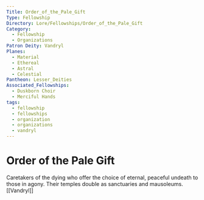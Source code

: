 ```yaml
---
Title: Order_of_the_Pale_Gift
Type: Fellowship
Directory: Lore/Fellowships/Order_of_the_Pale_Gift
Category:
  - Fellowship
  - Organizations
Patron Deity: Vandryl
Planes:
  - Material
  - Ethereal
  - Astral
  - Celestial
Pantheon: Lesser_Deities
Associated_Fellowships:
  - Duskborn Choir
  - Merciful Hands
tags:
  - fellowship
  - fellowships
  - organization
  - organizations
  - vandryl
---
```


# Order of the Pale Gift


Caretakers of the dying who offer the choice of eternal, peaceful undeath to those in agony. Their temples double as sanctuaries and mausoleums.
[[Vandryl]]
